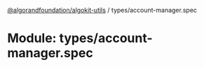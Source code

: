 [@algorandfoundation/algokit-utils](../README.md) / types/account-manager.spec

# Module: types/account-manager.spec
